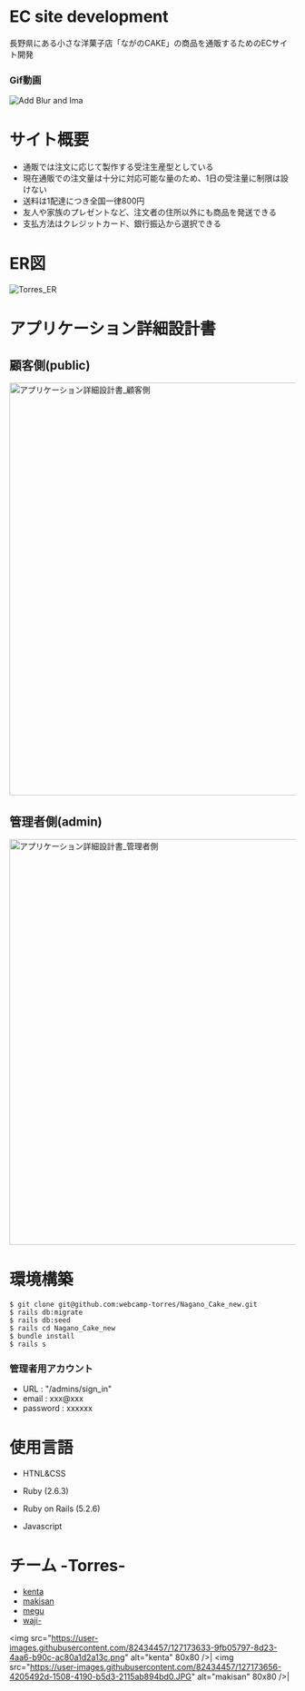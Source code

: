# EC site development

長野県にある小さな洋菓子店「ながのCAKE」の商品を通販するためのECサイト開発

### Gif動画

![Add Blur and Ima](https://user-images.githubusercontent.com/82434457/127146174-f8adbbf1-a8ba-421c-88d6-0e1aeac5bff5.gif)

# サイト概要
* 通販では注文に応じて製作する受注生産型としている
* 現在通販での注文量は十分に対応可能な量のため、1日の受注量に制限は設けない
* 送料は1配達につき全国一律800円
* 友人や家族のプレゼントなど、注文者の住所以外にも商品を発送できる
* 支払方法はクレジットカード、銀行振込から選択できる

# ER図
![Torres_ER](https://user-images.githubusercontent.com/82434457/127075889-a8119918-8dd2-47f9-be17-cff735242033.png)

# アプリケーション詳細設計書
## 顧客側(public)
<img width="727" alt="アプリケーション詳細設計書_顧客側" src="https://user-images.githubusercontent.com/82434457/127076965-03a1770f-1363-4df1-9d52-ec25b09ffcd0.png">

## 管理者側(admin)
<img width="715" alt="アプリケーション詳細設計書_管理者側" src="https://user-images.githubusercontent.com/82434457/127076954-582e6a11-7175-490c-9d94-662c4f981c29.png">

# 環境構築
```
$ git clone git@github.com:webcamp-torres/Nagano_Cake_new.git
$ rails db:migrate
$ rails db:seed
$ rails cd Nagano_Cake_new
$ bundle install
$ rails s
```
### 管理者用アカウント
* URL : "/admins/sign_in"
* email : xxx@xxx
* password : xxxxxx


# 使用言語
* HTNL&CSS

* Ruby (2.6.3)

* Ruby on Rails (5.2.6)

* Javascript

# チーム -Torres-
* [kenta](https://github.com/Kenta-Sugaya)
* [makisan](https://github.com/makisan3)
* [megu](https://github.com/ogmegumi)
* [waji-](https://github.com/kgdskc)

<img src="https://user-images.githubusercontent.com/82434457/127173633-9fb05797-8d23-4aa6-b90c-ac80a1d2a13c.png" alt="kenta" 80x80 />|
<img src="https://user-images.githubusercontent.com/82434457/127173656-4205492d-1508-4190-b5d3-2115ab894bd0.JPG" alt="makisan" 80x80 />|


